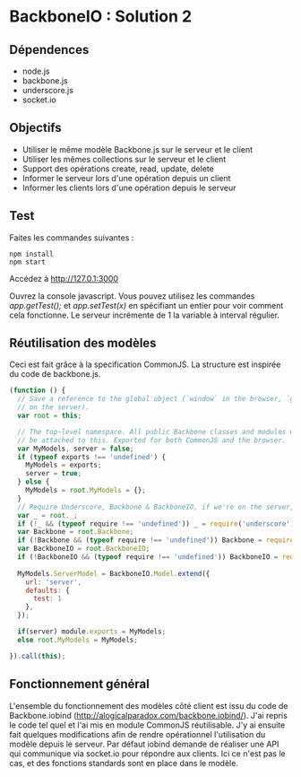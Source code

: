# BackboneIO : Solution 2

## Dépendences

* node.js
* backbone.js
* underscore.js
* socket.io

## Objectifs

* Utiliser le même modèle Backbone.js sur le serveur et le client
* Utiliser les mêmes collections sur le serveur et le client
* Support des opérations create, read, update, delete
* Informer le serveur lors d'une opération depuis un client
* Informer les clients lors d'une opération depuis le serveur

## Test

Faites les commandes suivantes :
```
npm install
npm start
```

Accédez à http://127.0.1:3000

Ouvrez la console javascript.
Vous pouvez utilisez les commandes _app.getTest();_ et _app.setTest(x)_ en spécifiant un entier pour voir comment cela fonctionne.
Le serveur incrémente de 1 la variable à interval régulier.

## Réutilisation des modèles

Ceci est fait grâce à la specification CommonJS.
La structure est inspirée du code de backbone.js.

```javascript
(function () {
  // Save a reference to the global object (`window` in the browser, `global`
  // on the server).
  var root = this;

  // The top-level namespace. All public Backbone classes and modules will
  // be attached to this. Exported for both CommonJS and the browser.
  var MyModels, server = false;
  if (typeof exports !== 'undefined') {
    MyModels = exports;
    server = true;
  } else {
    MyModels = root.MyModels = {};
  }
  // Require Underscore, Backbone & BackboneIO, if we're on the server, and it's not already present.
  var _ = root._;
  if (!_ && (typeof require !== 'undefined')) _ = require('underscore');
  var Backbone = root.Backbone;
  if (!Backbone && (typeof require !== 'undefined')) Backbone = require('backbone');
  var BackboneIO = root.BackboneIO;
  if (!BackboneIO && (typeof require !== 'undefined')) BackboneIO = require(__dirname+'/BackboneIO.js');
 
  MyModels.ServerModel = BackboneIO.Model.extend({
    url: 'server',
    defaults: {
      test: 1
    },
  });

  if(server) module.exports = MyModels;
  else root.MyModels = MyModels;

}).call(this);
```
## Fonctionnement général

L'ensemble du fonctionnement des modèles côté client est issu du code de Backbone.iobind (http://alogicalparadox.com/backbone.iobind/).
J'ai repris le code tel quel et l'ai mis en module CommonJS réutilisable.
J'y ai ensuite fait quelques modifications afin de rendre opérationnel l'utilisation du modèle depuis le serveur.
Par défaut iobind demande de réaliser une API qui communique via socket.io pour répondre aux clients.
Ici ce n'est pas le cas, et des fonctions standards sont en place dans le modèle.

